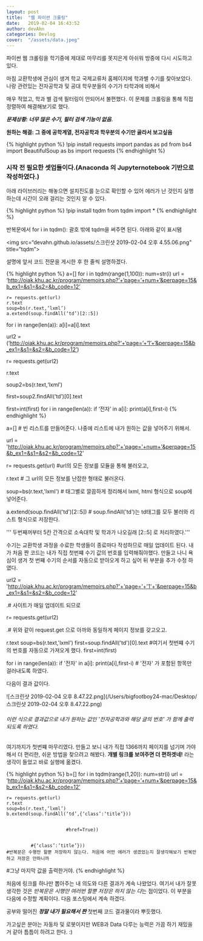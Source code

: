 ```yaml
---
layout: post
title:  "웹 파이썬 크롤링"
date:   2019-02-04 16:43:52
author: devAhn
categories: Devlog
cover:  "/assets/data.jpeg"
---
```



파이썬 웹 크롤링을 학기중에 제대로 마무리를 못지은게 아쉬워 방중에 다시 시도하고 있다. 


마침 교환학생에 관심이 생겨 학교 국제교류처 홈페이지에 학과별 수기를 찾아보았다. 나랑 관련있는 전자공학과 및 공대 학우분들의 수기가 타학과에 비해서


매우 적었고, 학과 별 검색 필터링이 안되어서 불편했다. 이 문제를 크롤링을 통해 직접 정렬하여 해결해보기로 했다.






***문제상황: 너무 많은 수기, 필터 검색 기능이 없음.***

**원하는 해결: 그 중에 공학계열, 전자공학과 학우분의 수기만 골라서 보고싶음**


{% highlight python %}
!pip install requests
import pandas as pd
from bs4 import BeautifulSoup as bs
import requests
{% endhighlight %}


### 시작 전 필요한 셋업들이다.(Anaconda 의 Jupyternotebook 기반으로 작성하였다.)


아래 라이브러리는 해놓으면 설치진도를 눈으로 확인할 수 있어 에러가 난 것인지 실행하는데 시간이 오래 걸리는 것인지 알 수 있다.


{% highlight python %}
!pip install tqdm
from tqdm import *
{% endhighlight %}


반복문에서 for i in tqdm(): 
괄호 밖에 tqdm을 써주면 된다. 아래와 같이 표시됌

<img src=“devahn.github.io/assets/스크린샷 2019-02-04 오후 4.55.06.png" title=“tqdm”>



설명에 앞서 코드 전문을 게시한 후 한 줄씩 설명하겠다.

{% highlight python %}
a=[]
for i in tqdm(range(1,100)):
    num=str(i)
    url = ‘http://oiak.khu.ac.kr/program/memoirs.php?‘+‘page=’+num+‘&perpage=15&b_ex1=&s1=&s2=&b_code=12’
    
    r= requests.get(url)
    r.text
    soup=bs(r.text,‘lxml’)
    a.extend(soup.findAll(‘td’)[2::5])
 
for i in range(len(a)):
    a[i]=a[i].text
 
    
    
url2 = (‘http://oiak.khu.ac.kr/program/memoirs.php?‘+‘page=’+‘1’+‘&perpage=15&b_ex1=&s1=&s2=&b_code=12’)
 
r= requests.get(url2)
 
r.text
 
soup2=bs(r.text,‘lxml’)
 
first=soup2.findAll(‘td’)[0].text
 
first=int(first)
for i in range(len(a)):
    if ‘전자’ in a[i]:
        print(a[i],first-i)
{% endhighlight %}

a=[] # 빈 리스트를 만들어준다. 나중에 리스트에 내가 원하는 값을 넣어주기 위해서.

url = 'http://oiak.khu.ac.kr/program/memoirs.php?'+'page='+num+'&perpage=15&b_ex1=&s1=&s2=&b_code=12'
    
r= requests.get(url) #url의 모든 정보를 모듈을 통해 불러오고,

r.text # 그 url의 모든 정보를 난잡한 형태로 불러온다. 

soup=bs(r.text,'lxml') # 태그별로 깔끔하게 정리해서 lxml, html 형식으로 soup에 넣어준다.

a.extend(soup.findAll('td')[2::5]) # soup.findAll('td')는 td태그를 모두 불러와 리스트 형식으로 저장한다.


  ''' 두번째꺼부터 5칸 간격으로 소속대학 및 학과가 나오길래 [2::5] 로 처리하였다.'''
  
 수기는 교환학생 과정을 수료한 학생들이 종료마다 작성하므로 매일 업데이트 된다. 내가 처음 짠 코드는 내가 직접 첫번쨰 수기 값의 번호를 입력해줘야했다. 만들고 나니 욕심이 생겨 첫 번쨰 수기의 순서를 자동으로 받아오게 하고 싶어 뒤 부분을 추가 수정 하였다.
 
url2 = 'http://oiak.khu.ac.kr/program/memoirs.php?'+'page='+'1'+'&perpage=15&b_ex1=&s1=&s2=&b_code=12'
  
 .# 사이트가 매일 업데이트 되므로
  
r= requests.get(url2)

 .# 위와 같이 request.get 으로 아까와 동일하게 페이지 정보를 갖고오고.
 
r.text
soup=bs(r.text,'lxml')
first=soup.findAll('td')[0].text #여기서 첫번쨰 수기의 번호를 자동으로 가져오게 했다.
first=int(first)


for i in range(len(a)):
    if '전자' in a[i]:
        print(a[i],first-i) # '전자' 가 포함된 항목만 걸러내도록 하였다.
         
다음이 결과 값이다. 

![스크린샷 2019-02-04 오후 8.47.22.png](/Users/bigfootboy24-mac/Desktop/스크린샷 2019-02-04 오후 8.47.22.png)


        
 ###### 이런 식으로 결과값으로 내가 원하는 값인 '전자공학과와 해당 글의 번호' 가 함께 출력되도록 하였다.
 
 여기까지가 첫번쨰 마무리였다. 만들고 보니 내가 직접 1366까지 페이지를 넘기며 가야해서 더 편리한, 쉬운 방법을 찾으려고 해봤다. 
 **개별 링크를 보여주면 더 편하겟네!**
라는 생각이 들었고 바로 실행에 옮겼다.  

{% highlight python %}
b=[]
for i in tqdm(range(1,20)):
    num=str(i)
    url = ‘http://oiak.khu.ac.kr/program/memoirs.php?‘+‘page=’+num+‘&perpage=15&b_ex1=&s1=&s2=&b_code=12’
    
    r= requests.get(url)
    r.text
    soup=bs(r.text,‘lxml’)
    b.extend(soup.findAll(‘td’,{‘class’:‘title’}))
                 
 
                          #href=True))
                 
                          
             #{‘class’:’title’}))
    #반복문은 수행만 할뿐 저장하지 않는다. 처음에 어떤 에러가 생겼었는지 잘생각해보기 반복만 하고 저장은 안하니까
#그냥 마지막 값을 출력한거야.
{% endhighlight %}

 
 
 처음에 링크를 하나만 뽑아주는 내 의도와 다른 결과가 계속 나왔었다. 여기서 내가 잘못 생각한 것은 *반복문은 시행만 여러번 할뿐 저장은 하지 않는 다*는 점이었다. 이 부분을 다음에 수정할 계획이다. 다음 포스팅에서 계속 하겠다. 
 
 공부와 떨어진 ***정말 내가 필요해서 짠*** 첫번째 코드 결과물이라 뿌듯했다. 
 
 가고싶은 분야는 자동차 및 로봇이지만 WEB과 Data 다루는 능력은 가끔 하기 재밌을 거 같아 틈틈이 하려고 한다. :)
